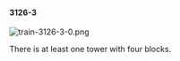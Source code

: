 #### 3126-3
![train-3126-3-0.png](https://github.com/lil-lab/nlvr/raw/master/nlvr/train/images/69/train-3126-3-0.png "train-3126-3-0.png")

There is at least one tower with four blocks.